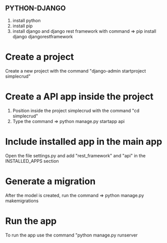 ## PYTHON-DJANGO

1. install python
2. install pip
3. install django  and django rest framework with command => pip install django djangorestframework

# Create a project
Create a new project with the command "django-admin startproject simplecrud"

# Create a API app inside the project
1. Position inside the project simplecrud with the command "cd simplecrud"
2. Type the command => python manage.py startapp api

# Include installed app in the main app
Open the file settings.py and add "rest_framework" and "api" in the INSTALLED_APPS section

# Generate a migration
After the model is created, run the command => python manage.py makemigrations

# Run the app
To run the app use the command "python manage.py runserver
